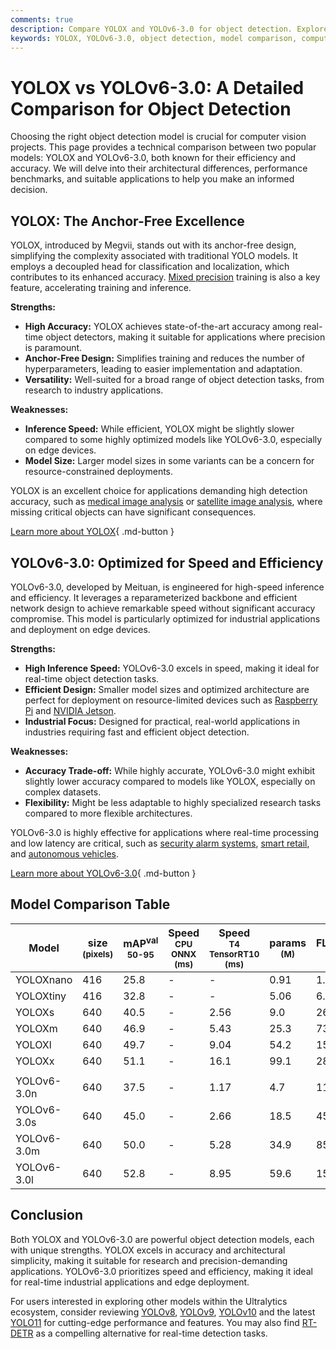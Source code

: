 ```yaml
---
comments: true
description: Compare YOLOX and YOLOv6-3.0 for object detection. Explore accuracy, speed, and applications to find the best fit for your computer vision project.
keywords: YOLOX, YOLOv6-3.0, object detection, model comparison, computer vision, accuracy, speed, AI models, real-time detection, edge deployment
---
```


# YOLOX vs YOLOv6-3.0: A Detailed Comparison for Object Detection

Choosing the right object detection model is crucial for computer vision projects. This page provides a technical comparison between two popular models: YOLOX and YOLOv6-3.0, both known for their efficiency and accuracy. We will delve into their architectural differences, performance benchmarks, and suitable applications to help you make an informed decision.

<script async src="https://cdn.jsdelivr.net/npm/chart.js@3.9.1/dist/chart.min.js"></script>
<script defer src="../../javascript/benchmark.js"></script>

<canvas id="modelComparisonChart" width="1024" height="400" active-models='["YOLOX", "YOLOv6-3.0"]'></canvas>

## YOLOX: The Anchor-Free Excellence

YOLOX, introduced by Megvii, stands out with its anchor-free design, simplifying the complexity associated with traditional YOLO models. It employs a decoupled head for classification and localization, which contributes to its enhanced accuracy. [Mixed precision](https://www.ultralytics.com/glossary/mixed-precision) training is also a key feature, accelerating training and inference.

**Strengths:**

- **High Accuracy:** YOLOX achieves state-of-the-art accuracy among real-time object detectors, making it suitable for applications where precision is paramount.
- **Anchor-Free Design:** Simplifies training and reduces the number of hyperparameters, leading to easier implementation and adaptation.
- **Versatility:** Well-suited for a broad range of object detection tasks, from research to industry applications.

**Weaknesses:**

- **Inference Speed:** While efficient, YOLOX might be slightly slower compared to some highly optimized models like YOLOv6-3.0, especially on edge devices.
- **Model Size:** Larger model sizes in some variants can be a concern for resource-constrained deployments.

YOLOX is an excellent choice for applications demanding high detection accuracy, such as [medical image analysis](https://www.ultralytics.com/glossary/medical-image-analysis) or [satellite image analysis](https://www.ultralytics.com/blog/using-computer-vision-to-analyse-satellite-imagery), where missing critical objects can have significant consequences.

[Learn more about YOLOX](https://github.com/Megvii-BaseDetection/YOLOX){ .md-button }

## YOLOv6-3.0: Optimized for Speed and Efficiency

YOLOv6-3.0, developed by Meituan, is engineered for high-speed inference and efficiency. It leverages a reparameterized backbone and efficient network design to achieve remarkable speed without significant accuracy compromise. This model is particularly optimized for industrial applications and deployment on edge devices.

**Strengths:**

- **High Inference Speed:** YOLOv6-3.0 excels in speed, making it ideal for real-time object detection tasks.
- **Efficient Design:** Smaller model sizes and optimized architecture are perfect for deployment on resource-limited devices such as [Raspberry Pi](https://docs.ultralytics.com/guides/raspberry-pi/) and [NVIDIA Jetson](https://docs.ultralytics.com/guides/nvidia-jetson/).
- **Industrial Focus:** Designed for practical, real-world applications in industries requiring fast and efficient object detection.

**Weaknesses:**

- **Accuracy Trade-off:** While highly accurate, YOLOv6-3.0 might exhibit slightly lower accuracy compared to models like YOLOX, especially on complex datasets.
- **Flexibility:** Might be less adaptable to highly specialized research tasks compared to more flexible architectures.

YOLOv6-3.0 is highly effective for applications where real-time processing and low latency are critical, such as [security alarm systems](https://www.ultralytics.com/blog/security-alarm-system-projects-with-ultralytics-yolov8), [smart retail](https://www.ultralytics.com/blog/ai-for-smarter-retail-inventory-management), and [autonomous vehicles](https://www.ultralytics.com/solutions/ai-in-self-driving).

[Learn more about YOLOv6-3.0](https://github.com/meituan/YOLOv6){ .md-button }

## Model Comparison Table

| Model       | size<br><sup>(pixels) | mAP<sup>val<br>50-95 | Speed<br><sup>CPU ONNX<br>(ms) | Speed<br><sup>T4 TensorRT10<br>(ms) | params<br><sup>(M) | FLOPs<br><sup>(B) |
| ----------- | --------------------- | -------------------- | ------------------------------ | ----------------------------------- | ------------------ | ----------------- |
| YOLOXnano   | 416                   | 25.8                 | -                              | -                                   | 0.91               | 1.08              |
| YOLOXtiny   | 416                   | 32.8                 | -                              | -                                   | 5.06               | 6.45              |
| YOLOXs      | 640                   | 40.5                 | -                              | 2.56                                | 9.0                | 26.8              |
| YOLOXm      | 640                   | 46.9                 | -                              | 5.43                                | 25.3               | 73.8              |
| YOLOXl      | 640                   | 49.7                 | -                              | 9.04                                | 54.2               | 155.6             |
| YOLOXx      | 640                   | 51.1                 | -                              | 16.1                                | 99.1               | 281.9             |
|             |                       |                      |                                |                                     |                    |                   |
| YOLOv6-3.0n | 640                   | 37.5                 | -                              | 1.17                                | 4.7                | 11.4              |
| YOLOv6-3.0s | 640                   | 45.0                 | -                              | 2.66                                | 18.5               | 45.3              |
| YOLOv6-3.0m | 640                   | 50.0                 | -                              | 5.28                                | 34.9               | 85.8              |
| YOLOv6-3.0l | 640                   | 52.8                 | -                              | 8.95                                | 59.6               | 150.7             |

## Conclusion

Both YOLOX and YOLOv6-3.0 are powerful object detection models, each with unique strengths. YOLOX excels in accuracy and architectural simplicity, making it suitable for research and precision-demanding applications. YOLOv6-3.0 prioritizes speed and efficiency, making it ideal for real-time industrial applications and edge deployment.

For users interested in exploring other models within the Ultralytics ecosystem, consider reviewing [YOLOv8](https://www.ultralytics.com/yolo), [YOLOv9](https://docs.ultralytics.com/models/yolov9/), [YOLOv10](https://docs.ultralytics.com/models/yolov10/) and the latest [YOLO11](https://docs.ultralytics.com/models/yolo11/) for cutting-edge performance and features. You may also find [RT-DETR](https://docs.ultralytics.com/models/rtdetr/) as a compelling alternative for real-time detection tasks.